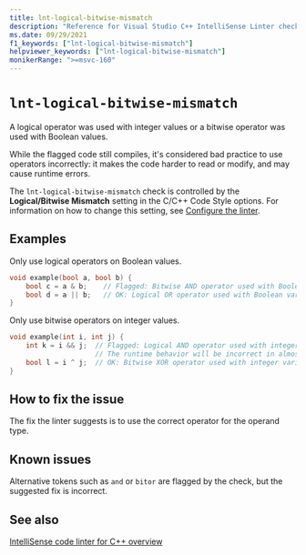 ```yaml
---
title: lnt-logical-bitwise-mismatch
description: "Reference for Visual Studio C++ IntelliSense Linter check lnt-logical-bitwise-mismatch."
ms.date: 09/29/2021
f1_keywords: ["lnt-logical-bitwise-mismatch"]
helpviewer_keywords: ["lnt-logical-bitwise-mismatch"]
monikerRange: ">=msvc-160"
---
```

# `lnt-logical-bitwise-mismatch`

A logical operator was used with integer values or a bitwise operator was used with Boolean values.

While the flagged code still compiles, it's considered bad practice to use operators incorrectly: it makes the code harder to read or modify, and may cause runtime errors.

The `lnt-logical-bitwise-mismatch` check is controlled by the **Logical/Bitwise Mismatch** setting in the C/C++ Code Style options. For information on how to change this setting, see [Configure the linter](cpp-linter-overview.md#configure-the-linter).

## Examples

Only use logical operators on Boolean values.

```cpp
void example(bool a, bool b) {
    bool c = a & b;    // Flagged: Bitwise AND operator used with Boolean variables.
    bool d = a || b;   // OK: Logical OR operator used with Boolean variables.
}
```

Only use bitwise operators on integer values.

```cpp
void example(int i, int j) {
    int k = i && j;  // Flagged: Logical AND operator used with integer variables.
                     // The runtime behavior will be incorrect in almost all cases.
    bool l = i ^ j;  // OK: Bitwise XOR operator used with integer variables.
}
```

## How to fix the issue

The fix the linter suggests is to use the correct operator for the operand type.

## Known issues

Alternative tokens such as `and` or `bitor` are flagged by the check, but the suggested fix is incorrect.

## See also

[IntelliSense code linter for C++ overview](cpp-linter-overview.md)
